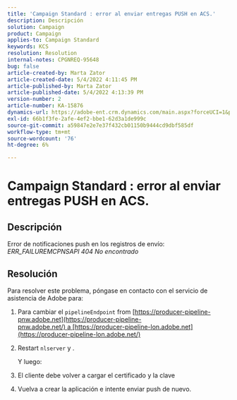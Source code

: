 ```yaml
---
title: 'Campaign Standard : error al enviar entregas PUSH en ACS.'
description: Descripción
solution: Campaign
product: Campaign
applies-to: Campaign Standard
keywords: KCS
resolution: Resolution
internal-notes: CPGNREQ-95648
bug: false
article-created-by: Marta Zator
article-created-date: 5/4/2022 4:11:45 PM
article-published-by: Marta Zator
article-published-date: 5/4/2022 4:13:39 PM
version-number: 2
article-number: KA-15876
dynamics-url: https://adobe-ent.crm.dynamics.com/main.aspx?forceUCI=1&pagetype=entityrecord&etn=knowledgearticle&id=5d3f73df-c4cb-ec11-a7b5-6045bd00d4f5
exl-id: 66b1f3fe-2afe-4ef2-bbe1-62d3a1de999c
source-git-commit: a59847e2e7e37f432cb01150b9444cd9dbf585df
workflow-type: tm+mt
source-wordcount: '76'
ht-degree: 6%

---
```


# Campaign Standard : error al enviar entregas PUSH en ACS.

## Descripción

Error de notificaciones push en los registros de envío: *ERR_FAILUREMCPNSAPI 404 No encontrado*

## Resolución

Para resolver este problema, póngase en contacto con el servicio de asistencia de Adobe para:

1. Para cambiar el `pipelineEndpoint` from [https://producer-pipeline-pnw.adobe.net](https://producer-pipeline-pnw.adobe.net/) a [https://producer-pipeline-lon.adobe.net](https://producer-pipeline-lon.adobe.net/)

1. Restart `nlserver` y .

   Y luego:

1. El cliente debe volver a cargar el certificado y la clave

1. Vuelva a crear la aplicación e intente enviar push de nuevo.

